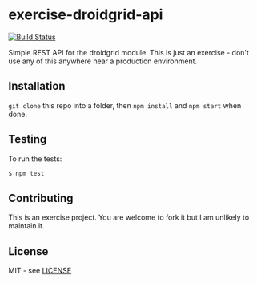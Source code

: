 # exercise-droidgrid-api

[![Build Status][travis-image]][travis-url]

Simple REST API for the droidgrid module. This is just an exercise - don't use any of this anywhere near a production environment.

## Installation

`git clone` this repo into a folder, then `npm install` and `npm start` when done.

## Testing

To run the tests:

```bash
$ npm test
```

## Contributing

This is an exercise project. You are welcome to fork it but I am unlikely to maintain it.

## License

MIT - see [LICENSE][license-url]

[travis-image]: https://travis-ci.org/claudiorodriguez/exercise-droidgrid-api.svg?branch=master
[travis-url]: https://travis-ci.org/claudiorodriguez/exercise-droidgrid-api
[license-url]: https://github.com/claudiorodriguez/exercise-droidgrid-api/blob/master/LICENSE
